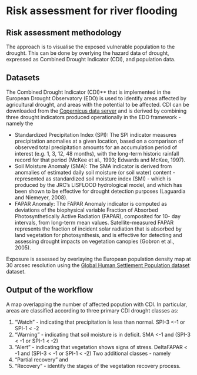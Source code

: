 # Risk assessment for river flooding



## Risk assessment methodology

The approach is to visualise the exposed vulnerable population to the drought. This can be done by overlying the hazard data of drought, expressed as Combined Drought Indicator (CDI), and population data.

## Datasets

The Combined Drought Indicator (CDI)** that is implemented in the European Drought Observatory (EDO) is used to identify areas affected by agricultural drought, and areas with the potential to be affected. CDI can be downloaded from the [Copernicus data server](https://edo.jrc.ec.europa.eu/gdo/php/index.php?id=2112) and is derived by combining three drought indicators produced operationally in the EDO framework - namely the 
- Standardized Precipitation Index (SPI): The SPI indicator measures precipitation anomalies at a given location, based on a comparison of observed total precipitation amounts for an accumulation period of interest (e.g. 1, 3, 12, 48 months), with the long-term historic rainfall record for that period (McKee et al., 1993; Edwards and McKee, 1997).
- Soil Moisture Anomaly (SMA): The SMA indicator is derived from anomalies of estimated daily soil moisture (or soil water) content - represented as standardized soil moisture index (SMI) - which is produced by the JRC’s LISFLOOD hydrological model, and which has been shown to be effective for drought detection purposes (Laguardia and Niemeyer, 2008).
- FAPAR Anomaly: The FAPAR Anomaly indicator is computed as deviations of the biophysical variable Fraction of Absorbed Photosynthetically Active Radiation (FAPAR), composited for 10- day intervals, from long-term mean values. Satellite-measured FAPAR represents the fraction of incident solar radiation that is absorbed by land vegetation for photosynthesis, and is effective for detecting and assessing drought impacts on vegetation canopies (Gobron et al., 2005).

Exposure is assessed by overlaying the European population density map at 30 arcsec resolution using the [Global Human Settlement Population dataset](https://ghsl.jrc.ec.europa.eu/download.php?ds=pop) dataset. 

## Output of the workflow

A map overlapping the number of affected popution with CDI. In particular, areas are classified according to three primary CDI drought classes as:
  1. “Watch” - indicating that precipitation is less than normal. SPI-3 <-1 or SPI-1 < -2
  2. “Warning” - indicating that soil moisture is in deficit. SMA <-1 and (SPI-3 < -1 or SPI-1 < -2)
  3. “Alert” - indicating that vegetation shows signs of stress.  DeltaFAPAR < -1 and (SPI-3 < -1 or SPI-1 < -2)
Two additional classes - namely
  4. “Partial recovery” and
  5. “Recovery” - identify the stages of the vegetation recovery process. 
 
